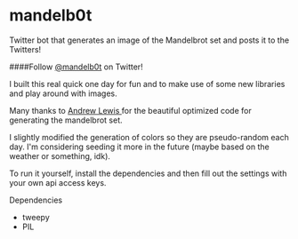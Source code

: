 # mandelb0t
Twitter bot that generates an image of the Mandelbrot set and posts it to the Twitters!

####Follow [@mandelb0t](https://twitter.com/mandelb0t) on Twitter!

I built this real quick one day for fun and to make use of some new libraries and play around with images.

Many thanks to [Andrew Lewis ](http://code.activestate.com/recipes/577111-mandelbrot-fractal-using-pil/) for the beautiful optimized code for generating the mandelbrot set.

I slightly modified the generation of colors so they are pseudo-random each day. I'm considering seeding it more in the future (maybe based on the weather or something, idk).

To run it yourself, install the dependencies and then fill out the settings with your own api access keys.

Dependencies
- tweepy
- PIL
